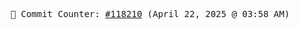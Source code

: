 <p align="center">
    <samp>
        📮 Commit Counter: <a href="https://github.com/Javascript-void0/Javascript-void0/commits/main">#118210</a> (April 22, 2025 @ 03:58 AM)
    </samp>
</p>